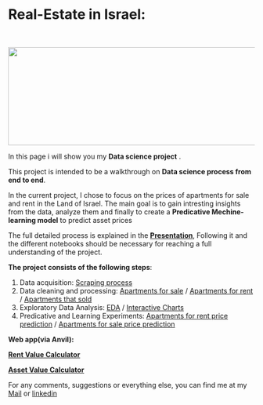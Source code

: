 # Real-Estate in Israel:


<br/>
<p align="center">
  <img src="https://w7.pngwing.com/pngs/1011/554/png-transparent-three-house-stencil-art-house-real-estate-building-computer-icons-houses-angle-building-logo.png" height="200" width="600">
</p>

In this page i will show you my **Data science project** .

This project is intended to be a walkthrough on **Data science process from end to end**.

In the current project, I chose to focus on the prices of apartments for sale and rent in the Land of Israel.
The main goal is to gain intresting insights from the data, analyze them and finally to create a **Predicative Mechine-learning model** to predict asset prices

The full detailed process is explained in the [**Presentation**](https://github.com/mosegorge/Real-state-ml/blob/master/Data%20science%20Real-estate%20in%20Israel%20present.pptx), Following it and the different notebooks should be necessary for reaching a full understanding of the project.

**The project consists of the following steps**:

 1. Data acquisition:
        [Scraping process](https://github.com/mosegorge/Real-state-ml/blob/master/scraping%20and%20framing.ipynb)
 2. Data cleaning and processing: 
        [Apartments for sale](https://github.com/mosegorge/Real-state-ml/blob/master/forsale_cleaning.ipynb)
        / [Apartments for rent](https://github.com/mosegorge/Real-state-ml/blob/master/rent_cleaning.ipynb)
        / [Apartments that sold](https://github.com/mosegorge/Real-state-ml/blob/master/sold_cleaning.ipynb)
 3. Exploratory Data Analysis:
        [EDA](https://github.com/mosegorge/Real-state-ml/blob/master/EDA.ipynb)
        / [Interactive Charts](https://github.com/mosegorge/Real-state-ml/blob/master/Interactive%20charts%20links.md)
 4. Predicative and Learning Experiments:
        [Apartments for rent price prediction](https://github.com/mosegorge/Real-state-ml/blob/master/ML-rental%20price%20prediction.ipynb)
        / [Apartments for sale price prediction](https://github.com/mosegorge/Real-state-ml/blob/master/ML-apartments%20for%20sale%20price%20prediction.ipynb)

**Web app(via Anvil):**

[**Rent Value Calculator**](https://rent-value-calculator.anvil.app)

[**Asset Value Calculator**](https://asset-value-calculator.anvil.app)
  
  

For any comments, suggestions or everything else, you can find me at my [Mail](mailto:moshikochiko@gmail.com) or [linkedin](https://www.linkedin.com/in/moshe-george2311/)
